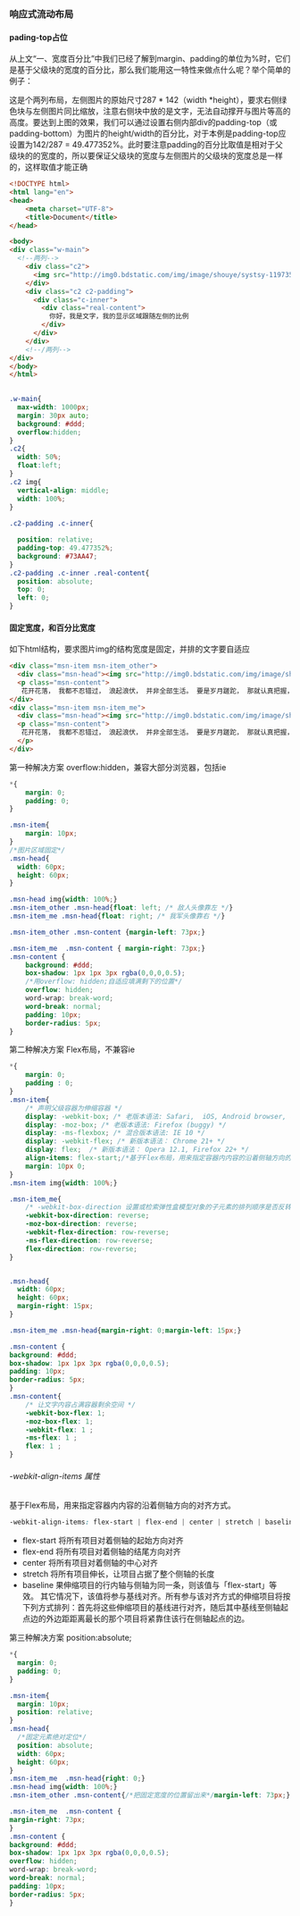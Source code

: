 ### 响应式流动布局

#### pading-top占位
从上文“一、宽度百分比”中我们已经了解到margin、padding的单位为%时，它们是基于父级块的宽度的百分比，那么我们能用这一特性来做点什么呢？举个简单的例子：

这是个两列布局，左侧图片的原始尺寸287 * 142（width *height），要求右侧绿色块与左侧图片同比缩放，注意右侧块中放的是文字，无法自动撑开与图片等高的高度。要达到上图的效果，我们可以通过设置右侧内部div的padding-top（或padding-bottom）为图片的height/width的百分比，对于本例是padding-top应设置为142/287 = 49.477352%。此时要注意padding的百分比取值是相对于父级块的的宽度的，所以要保证父级块的宽度与左侧图片的父级块的宽度总是一样的，这样取值才能正确

```html
<!DOCTYPE html>
<html lang="en">
<head>
    <meta charset="UTF-8">
    <title>Document</title>
</head>

<body>
<div class="w-main">
  <!--两列-->
    <div class="c2">
      <img src="http://img0.bdstatic.com/img/image/shouye/systsy-11973574263.jpg" alt="">
    </div>
    <div class="c2 c2-padding">
      <div class="c-inner">
        <div class="real-content">
          你好，我是文字，我的显示区域跟随左侧的比例
        </div>
      </div>
    </div>
    <!--/两列-->
</div>
</body>
</html>
```

```css
  
.w-main{
  max-width: 1000px;
  margin: 30px auto;
  background: #ddd;
  overflow:hidden;
}
.c2{
  width: 50%;
  float:left;
}
.c2 img{
  vertical-align: middle;
  width: 100%;
}
 
.c2-padding .c-inner{

  position: relative;
  padding-top: 49.477352%;
  background: #73AA47;
}
.c2-padding .c-inner .real-content{
  position: absolute;
  top: 0;
  left: 0;
}

```


#### 固定宽度，和百分比宽度

如下html结构，要求图片img的结构宽度是固定，并排的文字要自适应

```html
<div class="msn-item msn-item_other">
  <div class="msn-head"><img src="http://img0.bdstatic.com/img/image/shouye/sjsh-9626448682.jpg" alt=""></div>
  <p class="msn-content">
   花开花落， 我都不忍错过， 浪起浪伏， 并非全部生活。 要是岁月蹉跎， 那就认真把握， 不是忙忙碌碌， 才能有所收获。 别说如果，要珍惜允诺， 既然爱过， 就别怕寂寞。 诚如你所说， 人应该活得洒脱， 那么，就爱这世界， 爱这花—开—花—落。</p>
</div>
<div class="msn-item msn-item_me">
  <div class="msn-head"><img src="http://img0.bdstatic.com/img/image/shouye/qcmt-9567004004.jpg" alt=""></div>
  <p class="msn-content">
   花开花落， 我都不忍错过， 浪起浪伏， 并非全部生活。 要是岁月蹉跎， 那就认真把握， 不是忙忙碌碌， 才能有所收获。 别说如果， 要珍惜允诺， 既然爱过， 就别怕寂寞。 诚如你所说， 人应该活得洒脱， 那么，就爱这世界， 爱这花—开—花—落。
  </p>
</div>
```


第一种解决方案 overflow:hidden，兼容大部分浏览器，包括ie


```css
*{
	margin: 0;
	padding: 0;
}

.msn-item{
	margin: 10px;
}
/*图片区域固定*/
.msn-head{
  width: 60px;
  height: 60px;
}

.msn-head img{width: 100%;}
.msn-item_other .msn-head{float: left; /* 敌人头像靠左 */}
.msn-item_me .msn-head{float: right; /* 我军头像靠右 */}

.msn-item_other .msn-content {margin-left: 73px;}

.msn-item_me  .msn-content { margin-right: 73px;}
.msn-content {
	background: #ddd;
	box-shadow: 1px 1px 3px rgba(0,0,0,0.5);
	/*用overflow: hidden;自适应填满剩下的位置*/
	overflow: hidden;
	word-wrap: break-word;
	word-break: normal;
	padding: 10px;
	border-radius: 5px;
}
```

第二种解决方案 Flex布局，不兼容ie


```css
*{
	margin: 0;
	padding : 0; 
}
.msn-item{
    /* 声明父级容器为伸缩容器 */
    display: -webkit-box; /* 老版本语法: Safari,  iOS, Android browser, older WebKit browsers.  */
    display: -moz-box; /* 老版本语法: Firefox (buggy) */ 
    display: -ms-flexbox; /* 混合版本语法: IE 10 */
    display: -webkit-flex; /* 新版本语法： Chrome 21+ */
    display: flex;  /* 新版本语法： Opera 12.1, Firefox 22+ */
    align-items: flex-start;/*基于Flex布局，用来指定容器内内容的沿着侧轴方向的对齐方式。flex-start,将所有项目对着侧轴的起始方向对齐*/
    margin: 10px 0;
}
.msn-item img{width: 100%;}

.msn-item_me{
    /* -webkit-box-direction 设置或检索弹性盒模型对象的子元素的排列顺序是否反转。伸缩项目的排列顺序反转，让头像靠右排,这里有点像子元素都设置了float：right */
    -webkit-box-direction: reverse;
    -moz-box-direction: reverse;
    -webkit-flex-direction: row-reverse;
    -ms-flex-direction: row-reverse;
    flex-direction: row-reverse;
}


.msn-head{
  width: 60px;
  height: 60px;
  margin-right: 15px;
}

.msn-item_me .msn-head{margin-right: 0;margin-left: 15px;}

.msn-content {
background: #ddd;
box-shadow: 1px 1px 3px rgba(0,0,0,0.5);
padding: 10px;
border-radius: 5px;
}
.msn-content{
    /* 让文字内容占满容器剩余空间 */
    -webkit-box-flex: 1;
    -moz-box-flex: 1;
    -webkit-flex: 1 ;
    -ms-flex: 1 ;
    flex: 1 ;
}
```

###### -webkit-align-items 属性

基于Flex布局，用来指定容器内内容的沿着侧轴方向的对齐方式。

```css
-webkit-align-items: flex-start | flex-end | center | stretch | baseline
```


* flex-start	将所有项目对着侧轴的起始方向对齐
* flex-end	将所有项目对着侧轴的结尾方向对齐
* center	将所有项目对着侧轴的中心对齐
* stretch	将所有项目伸长，让项目占据了整个侧轴的长度
* baseline	果伸缩项目的行内轴与侧轴为同一条，则该值与「flex-start」等效。 其它情况下，该值将参与基线对齐。所有参与该对齐方式的伸缩项目将按下列方式排列：首先将这些伸缩项目的基线进行对齐，随后其中基线至侧轴起点边的外边距距离最长的那个项目将紧靠住该行在侧轴起点的边。


第三种解决方案 position:absolute;

```css
*{
  margin: 0;
  padding: 0;
}

.msn-item{
  margin: 10px;
  position: relative;
}
.msn-head{
  /*固定元素绝对定位*/
  position: absolute;
  width: 60px;
  height: 60px;
}
.msn-item_me  .msn-head{right: 0;}
.msn-head img{width: 100%;}
.msn-item_other .msn-content{/*把固定宽度的位置留出来*/margin-left: 73px;}

.msn-item_me  .msn-content {
margin-right: 73px;
}
.msn-content {
background: #ddd;
box-shadow: 1px 1px 3px rgba(0,0,0,0.5);
overflow: hidden;
word-wrap: break-word;
word-break: normal;
padding: 10px;
border-radius: 5px;
}

```
